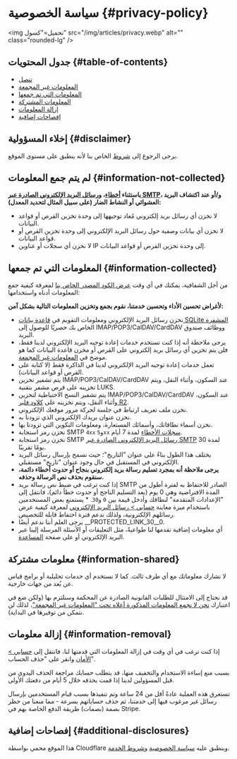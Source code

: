 # سياسة الخصوصية {#privacy-policy}

<img تحميل="كسول" src="/img/articles/privacy.webp" alt="" class="rounded-lg" />

## جدول المحتويات {#table-of-contents}

* [تنصل](#disclaimer)
* [المعلومات غير المجمعة](#information-not-collected)
* [المعلومات التي تم جمعها](#information-collected)
* [المعلومات المشتركة](#information-shared)
* [إزالة المعلومات](#information-removal)
* [إفصاحات إضافية](#additional-disclosures)

## إخلاء المسؤولية {#disclaimer}

يرجى الرجوع إلى [شروط](/terms) الخاص بنا لأنه ينطبق على مستوى الموقع.

## لم يتم جمع المعلومات {#information-not-collected}

**باستثناء [أخطاء](/faq#do-you-store-error-logs)، و[رسائل البريد الإلكتروني الصادرة عبر SMTP](/faq#do-you-support-sending-email-with-smtp)، و/أو عند اكتشاف البريد العشوائي أو النشاط الضار (على سبيل المثال لتحديد المعدل):**

* لا نخزن أي رسائل بريد إلكتروني مُعاد توجيهها إلى وحدة تخزين القرص أو قواعد البيانات.
* لا نخزن أي بيانات وصفية حول رسائل البريد الإلكتروني إلى وحدة تخزين القرص أو قواعد البيانات.
* لا نخزن أي سجلات أو عناوين IP إلى وحدة تخزين القرص أو قواعد البيانات.

## المعلومات التي تم جمعها {#information-collected}

من أجل الشفافية، يمكنك في أي وقت <a href="https://github.com/forwardemail" target="_blank" rel="noopener noreferrer">عرض الكود المصدر الخاص بنا</a> لمعرفة كيفية جمع المعلومات أدناه واستخدامها:

**لأغراض تحسين الأداء وتحسين خدمتنا، نقوم بجمع وتخزين المعلومات التالية بشكل آمن:**

* نخزن رسائل البريد الإلكتروني ومعلومات التقويم في [قاعدة بيانات SQLite المشفرة](/blog/docs/best-quantum-safe-encrypted-email-service) الخاص بك حصريًا للوصول إلى IMAP/POP3/CalDAV/CardDAV ووظائف صندوق البريد.
* يرجى ملاحظة أنه إذا كنت تستخدم خدمات إعادة توجيه البريد الإلكتروني لدينا فقط، فلن يتم تخزين أي رسائل بريد إلكتروني على القرص أو مخزن قاعدة البيانات كما هو موضح في [المعلومات غير المجمعة](#information-not-collected).
* تعمل خدمات إعادة توجيه البريد الإلكتروني لدينا في الذاكرة فقط (لا كتابة على القرص أو قواعد البيانات).
* يتم تشفير تخزين IMAP/POP3/CalDAV/CardDAV عند السكون، وأثناء النقل، ويتم تخزينه على قرص مشفر بتقنية LUKS.
* يتم تشفير النسخ الاحتياطية لتخزين IMAP/POP3/CalDAV/CardDAV عند السكون، وأثناء النقل، ويتم تخزينه على [كلاود فلير R2](https://www.cloudflare.com/developer-platform/r2/).
* نخزن ملف تعريف ارتباط في جلسة لحركة مرور موقعك الإلكتروني.
* نخزن عنوان بريدك الإلكتروني الذي تزودنا به.
* نخزن أسماء نطاقاتك، وأسمائك المستعارة، ومعلومات التكوين التي تزودنا بها.
* نخزن رمز استجابة SMTP `4xx` و`5xx` [سجلات الأخطاء](/faq#do-you-store-error-logs) لمدة 7 أيام.
* نخزن رمز استجابة SMTP [رسائل البريد الإلكتروني الصادرة عبر SMTP](/faq#do-you-support-sending-email-with-smtp) لمدة 30 يومًا تقريبًا.
* يختلف هذا الطول بناءً على عنوان "التاريخ"؛ حيث نسمح بإرسال رسائل البريد الإلكتروني في المستقبل في حال وجود عنوان "تاريخ" مستقبلي.
* **يرجى ملاحظة أنه بمجرد تسليم رسالة بريد إلكتروني بنجاح أو حدوث أخطاء دائمة، سنقوم بحذف نص الرسالة وحذفه.**
* إذا كنت ترغب في ضبط نص رسالة بريد SMTP الصادر للاحتفاظ به لفترة أطول من المدة الافتراضية وهي 0 يوم (بعد التسليم الناجح أو حدوث خطأ دائم)، فانتقل إلى "الإعدادات المتقدمة" لنطاقك وأدخل قيمة بين `0` و`30`. * يستمتع بعض المستخدمين باستخدام ميزة معاينة [حسابي > رسائل البريد الإلكتروني](/my-account/emails) لمعرفة كيفية عرض رسائلهم الإلكترونية، ولذلك ندعم فترة احتفاظ قابلة للتخصيص.
* يرجى العلم أننا ندعم أيضًا __PROTECTED_LINK_30__0.
* أي معلومات إضافية تقدمها لنا طواعيةً، مثل التعليقات أو الأسئلة المرسلة إلينا عبر البريد الإلكتروني أو على صفحة <a href="/help">المساعدة</a>.

## معلومات مشتركة {#information-shared}

لا نشارك معلوماتك مع أي طرف ثالث. كما لا نستخدم أي خدمات تحليلية أو برامج قياس عن بُعد من جهات خارجية.

قد نحتاج إلى الامتثال للطلبات القانونية الصادرة عن المحكمة وسنلتزم بها (ولكن ضع في اعتبارك [نحن لا نجمع المعلومات المذكورة أعلاه تحت "المعلومات غير المجمعة"](#information-not-collected)، لذلك لن نتمكن من توفيرها في البداية).

## إزالة معلومات {#information-removal}

إذا كنت ترغب في أي وقت في إزالة المعلومات التي قدمتها لنا، فانتقل إلى <a href="/my-account/security">حسابي > الأمان</a> وانقر على "حذف الحساب".

بسبب منع إساءة الاستخدام والتخفيف منها، قد يتطلب حسابك مراجعة الحذف اليدوي من قبل المسؤولين لدينا إذا قمت بحذفه خلال 5 أيام من دفعتك الأولى.

تستغرق هذه العملية عادةً أقل من 24 ساعة وتم تنفيذها بسبب قيام المستخدمين بإرسال رسائل غير مرغوب فيها إلى خدمتنا، ثم حذف حساباتهم بسرعة - مما منعنا من حظر بصمة (بصمات) طريقة الدفع الخاصة بهم في Stripe.

## إفصاحات إضافية {#additional-disclosures}

هذا الموقع محمي بواسطة Cloudflare وينطبق عليه [سياسة الخصوصية](https://www.cloudflare.com/privacypolicy/) و[شروط الخدمة](https://www.cloudflare.com/website-terms/).